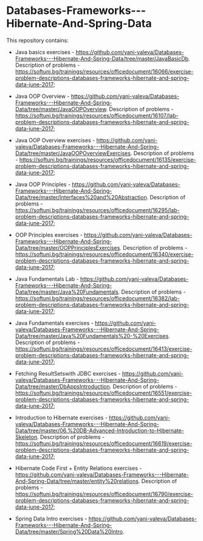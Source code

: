 # Databases-Frameworks---Hibernate-And-Spring-Data

This repository contains:

- Java basics exercises - https://github.com/yani-valeva/Databases-Frameworks---Hibernate-And-Spring-Data/tree/master/JavaBasicDb.
Description of problems - https://softuni.bg/trainings/resources/officedocument/16066/exercise-problem-descriptions-databases-frameworks-hibernate-and-spring-data-june-2017;

- Java OOP Overview - https://github.com/yani-valeva/Databases-Frameworks---Hibernate-And-Spring-Data/tree/master/JavaOOPOverview.
Description of problems - https://softuni.bg/trainings/resources/officedocument/16107/lab-problem-descriptions-databases-frameworks-hibernate-and-spring-data-june-2017;

- Java OOP Overview exercises - https://github.com/yani-valeva/Databases-Frameworks---Hibernate-And-Spring-Data/tree/master/JavaOOPOverviewExercises.
Description of problems - https://softuni.bg/trainings/resources/officedocument/16135/exercise-problem-descriptions-databases-frameworks-hibernate-and-spring-data-june-2017;

- Java OOP Principles - https://github.com/yani-valeva/Databases-Frameworks---Hibernate-And-Spring-Data/tree/master/Interfaces%20and%20Abstraction.
Description of problems - https://softuni.bg/trainings/resources/officedocument/16295/lab-problem-descriptions-databases-frameworks-hibernate-and-spring-data-june-2017;

- OOP Principles еxercises - https://github.com/yani-valeva/Databases-Frameworks---Hibernate-And-Spring-Data/tree/master/OOPPrinciplesExercises.
Description of problems - https://softuni.bg/trainings/resources/officedocument/16340/exercise-problem-descriptions-databases-frameworks-hibernate-and-spring-data-june-2017;

- Java Fundamentals Lab - https://github.com/yani-valeva/Databases-Frameworks---Hibernate-And-Spring-Data/tree/master/Java%20Fundamentals.
Description of problems - https://softuni.bg/trainings/resources/officedocument/16382/lab-problem-descriptions-databases-frameworks-hibernate-and-spring-data-june-2017;

- Java Fundamentals еxercises - https://github.com/yani-valeva/Databases-Frameworks---Hibernate-And-Spring-Data/tree/master/Java%20Fundamentals%20-%20Exercises.
Description of problems - https://softuni.bg/trainings/resources/officedocument/16413/exercise-problem-descriptions-databases-frameworks-hibernate-and-spring-data-june-2017;

- Fetching ResultSetswith JDBC еxercises - https://github.com/yani-valeva/Databases-Frameworks---Hibernate-And-Spring-Data/tree/master/DbAppsIntroduction.
Description of problems - https://softuni.bg/trainings/resources/officedocument/16551/exercise-problem-descriptions-databases-frameworks-hibernate-and-spring-data-june-2017;

- Introduction to Hibernate еxercises - https://github.com/yani-valeva/Databases-Frameworks---Hibernate-And-Spring-Data/tree/master/06.%20DB-Advanced-Introduction-to-Hibernate-Skeleton.
Description of problems - https://softuni.bg/trainings/resources/officedocument/16619/exercise-problem-descriptions-databases-frameworks-hibernate-and-spring-data-june-2017;

- Hibernate Code First + Entity Relations exercises - https://github.com/yani-valeva/Databases-Frameworks---Hibernate-And-Spring-Data/tree/master/entity%20relations.
Description of problems - https://softuni.bg/trainings/resources/officedocument/16790/exercise-problem-descriptions-databases-frameworks-hibernate-and-spring-data-june-2017;

- Spring Data Intro exercises - https://github.com/yani-valeva/Databases-Frameworks---Hibernate-And-Spring-Data/tree/master/Spring%20Data%20Intro.





